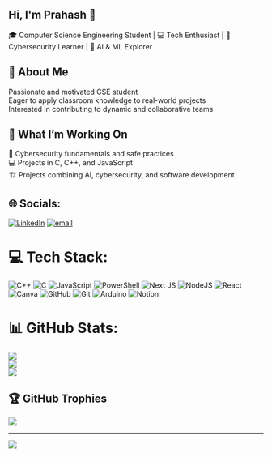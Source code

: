 ## Hi, I'm Prahash 👋
🎓 Computer Science Engineering Student | 💻 Tech Enthusiast | 🔐 Cybersecurity Learner | 🤖 AI & ML Explorer

## 🚀 About Me
Passionate and motivated CSE student <br/>
Eager to apply classroom knowledge to real-world projects <br/>
Interested in contributing to dynamic and collaborative teams <br/>

## 🔭 What I’m Working On
🔐 Cybersecurity fundamentals and safe practices <br/>
💻 Projects in C, C++, and JavaScript <br/>
🏗️ Projects combining AI, cybersecurity, and software development <br/>


## 🌐 Socials:
[![LinkedIn](https://img.shields.io/badge/LinkedIn-%230077B5.svg?logo=linkedin&logoColor=white)](https://linkedin.com/in/prahash-khanal-b9328628a) [![email](https://img.shields.io/badge/Email-D14836?logo=gmail&logoColor=white)](mailto:prahashg99@gmail.com) 

# 💻 Tech Stack:
![C++](https://img.shields.io/badge/c++-%2300599C.svg?style=for-the-badge&logo=c%2B%2B&logoColor=white) ![C](https://img.shields.io/badge/c-%2300599C.svg?style=for-the-badge&logo=c&logoColor=white) ![JavaScript](https://img.shields.io/badge/javascript-%23323330.svg?style=for-the-badge&logo=javascript&logoColor=%23F7DF1E) ![PowerShell](https://img.shields.io/badge/PowerShell-%235391FE.svg?style=for-the-badge&logo=powershell&logoColor=white) ![Next JS](https://img.shields.io/badge/Next-black?style=for-the-badge&logo=next.js&logoColor=white) ![NodeJS](https://img.shields.io/badge/node.js-6DA55F?style=for-the-badge&logo=node.js&logoColor=white) ![React](https://img.shields.io/badge/react-%2320232a.svg?style=for-the-badge&logo=react&logoColor=%2361DAFB) ![Canva](https://img.shields.io/badge/Canva-%2300C4CC.svg?style=for-the-badge&logo=Canva&logoColor=white) ![GitHub](https://img.shields.io/badge/github-%23121011.svg?style=for-the-badge&logo=github&logoColor=white) ![Git](https://img.shields.io/badge/git-%23F05033.svg?style=for-the-badge&logo=git&logoColor=white) ![Arduino](https://img.shields.io/badge/-Arduino-00979D?style=for-the-badge&logo=Arduino&logoColor=white) ![Notion](https://img.shields.io/badge/Notion-%23000000.svg?style=for-the-badge&logo=notion&logoColor=white)
# 📊 GitHub Stats:
![](https://github-readme-stats.vercel.app/api?username=prahashkhanal&theme=dark&hide_border=false&include_all_commits=false&count_private=false)<br/>
![](https://nirzak-streak-stats.vercel.app/?user=prahashkhanal&theme=dark&hide_border=false)<br/>
![](https://github-readme-stats.vercel.app/api/top-langs/?username=prahashkhanal&theme=dark&hide_border=false&include_all_commits=false&count_private=false&layout=compact)

## 🏆 GitHub Trophies
![](https://github-profile-trophy.vercel.app/?username=prahashkhanal&theme=radical&no-frame=false&no-bg=false&margin-w=4)

---
[![](https://visitcount.itsvg.in/api?id=prahashkhanal&icon=0&color=2)](https://visitcount.itsvg.in)


<!-- Proudly created with GPRM ( https://gprm.itsvg.in ) -->
